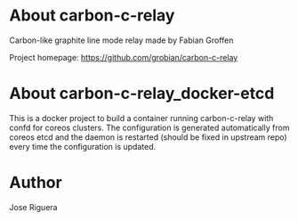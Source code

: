 About carbon-c-relay
====================

Carbon-like graphite line mode relay made by Fabian Groffen

Project homepage: https://github.com/grobian/carbon-c-relay 


About carbon-c-relay_docker-etcd
================================
This is a docker project to build a container running carbon-c-relay with confd for coreos clusters. 
The configuration is generated automatically from coreos etcd and the daemon is restarted (should be fixed in upstream repo) every time the configuration is updated.

Author
======
Jose Riguera

